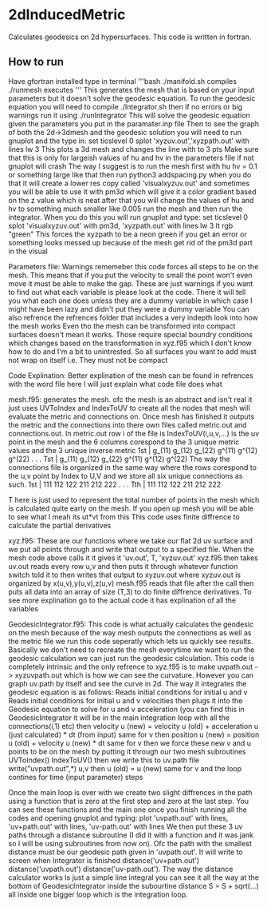 # 2dInducedMetric
 Calculates geodesics on 2d hypersurfaces. This code is written in fortran.
## How to run 
 Have gfortran installed
 type in terminal 
'''bash
 ./manifold.sh compiles
 ./runmesh executes
'''
 This generates the mesh that is based on your input parameters but it doesn't
 solve the geodesic equation.
 To run the geodesic equation you will need to compile ./Integrator.sh
 then if no errors or big warnings run it using ./runIntegrator
 This will solve the geodesic equation given the parameters you put in the paramater.inp file
 Then to see the graph of both the 2d->3dmesh and the geodesic solution you will need to run gnuplot
 and the type in:
 set ticslevel 0
 splot 'xyzuv.out','xyzpath.out' with lines lw 3 
 This plots a 3d mesh and changes the line with to 3 pts
 Make sure that this is only for largeish values of hu and hv in the parameters file if not gnuplot will crash
 The way I suggest is to run the mesh first with hu hv = 0.1 or something large like that then run python3 addspacing.py
 when you do that it will create a lower res copy called 'visualxyzuv.out' and sometimes you will be able to use
 it with pm3d which will give it a color gradient based on the z value which is neat
 after that you will change the values of hu and hv to something much smaller like 0.005 run the mesh and then
 run the integrator. When you do this you will run gnuplot and type:
 set ticslevel 0
 splot 'visualxyzuv.out' with pm3d, 'xyzpath.out' with lines lw 3 lt rgb "green"
 This forces the xyzpath to be a neon green
 if you get an error or something looks messed up because of the mesh get rid of the pm3d part in the visual



Parameters file:
 Warnings rememeber this code forces all steps to be on the mesh. This means that if you
 put the velocity to small the point won't even move it must be able to make the gap.
 These are just warnings if you want to find out what each variable is please look at the code.
 There it will tell you what each one does unless they are a dummy variable in which case I might have been lazy and didn't put they were a dummy variable
 You can also refrence the refrences folder that includes a very indepth look into how the mesh works
 Even tho the mesh can be transformed into compact surfaces doesn't mean it works. Those require special boundry conditions
 which changes based on the transformation in xyz.f95 which I don't know how to do and I'm a bit to unintrested.
 So all surfaces you want to add must not wrap on itself i.e. They must not be compact

Code Explination:
 Better explination of the mesh can be found in refrences with the word file here I will just explain what code file does what

 mesh.f95: generates the mesh. ofc the mesh is an abstract and isn't real it just uses UVToIndex and IndexToUV to create all the nodes
 that mesh will evaluate the metric and connections on.
 Once mesh has finished it outputs the metric and the connections into there own files called metric.out and connections.out.
 In metric.out row i of the file is IndexToUV(i,u,v,...) is the uv point in the mesh and the 6 columns corespond to the 3 unique metric values and the 3 unique inverse metric
 1st | g_(11) g_(12) g_(22) g^(11) g^(12) g^(22)
 .
 .
 .
 Tst | g_(11) g_(12) g_(22) g^(11) g^(12) g^(22)
 The way the connections file is organized in the same way where the rows corespond to the u,v point by Index to U,V and we store all six unique connections as such.
 1st | 111 112 122 211 212 222 
 .
 .
 .
 Tth | 111 112 122 211 212 222
 
 T here is just used to represent the total number of points in the mesh which is calculated quite early on the mesh.
 If you open up mesh you will be able to see what I meah its ut*vt from this
 This code uses finite diffrence to calculate the partial derivatives
 
 xyz.f95: These are our functions where we take our flat 2d uv surface and we put all points through and write that output to a specified file. When the mesh code above calls it
 it gives it 'uv.out', T, 'xyzuv.out' xyz.f95 then takes uv.out reads every row u,v and then puts it through whatever function switch told it to then writes that output to xyzuv.out
 where xyzuv.out is organized by x(u,v),y(u,v),z(u,v) mesh.f95 reads that file after the call then puts all data into an array of size (T,3) to do finite diffrence derivatives.
 To see more explination go to the actual code it has explination of all the variables
 
 GeodesicIntegrator.f95: This code is what actually calculates the geodesic on the mesh because of the way mesh outputs the connections as well as the metric file we run this code seperatly which
 lets us quickly see results. Basically we don't need to recreate the mesh everytime we want to run the geodesic calculation we can just run the geodesic calculation.
 This code is completely intrinsic and the only refrence to xyz.f95 is to make uvpath.out -> xyzuvpath.out which is how we can see the curvature. However you can graph uv.path by itself and see the curve
 in 2d. The way it integrates the geodesic equation is as follows:
 Reads initial conditions for initial u and v
 Reads initial conditions for initial u and v velocities
 then plugs it into the Geodesic equation to solve for u and v acceleration (you can find this in GeodesicIntegrator it will be in the main integration loop with all the connections(i,1) etc)
 then velocity u (new) = velocity u (old) + acceleration u (just calculated) * dt (from input)
 same for v
 then position u (new) = position u (old) + velocity u (new) * dt
 same for v
 then we force these new v and u points to be on the mesh by putting it through our two mesh subroutines
 UVToIndex()
 IndexToUV()
 then we write this to uv.path file write("uvpath.out",*) u,v
 then u (old) = u (new)
 same for v
 and the loop contines for time (input parameter) steps
 
 Once the main loop is over with we create two slight diffrences in the path using a function that is zero at the first step and zero at the last step.
 You can see these functions and the main one once you finish running all the codes and opening gnuplot and typing:
 plot 'uvpath.out' with lines, 'uv+path.out' with lines, 'uv-path.out' with lines
 We then put these 3 uv paths through a distance subroutine (I did it with a function and it was jank so I will be using subroutines from now on). Ofc the path with the smallest distance must be
 our geodesic path given in 'uvpath.out'. It will write to screen when Integrator is finished distance('uv+path.out') distance('uvpath.out') distance('uv-path.out'). The way the distance calculator works
 Is just a simple line integral you can see it all the way at the bottom of GeodesicIntegrator inside the subourtine distance S = S + sqrt(...) all inside one bigger loop which is the integration loop.

